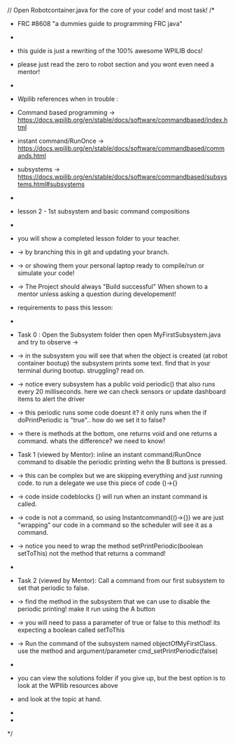 // Open Robotcontainer.java for the core of your code! and most task!
/*
 * FRC #8608 "a dummies guide to programming FRC java"
 * 
 * this guide is just a rewriting of the 100% awesome WPILIB docs! 
 * please just read the zero to robot section and you wont even need a mentor! 
 * 
 * Wpilib references when in trouble :
 *  Command based programming -> https://docs.wpilib.org/en/stable/docs/software/commandbased/index.html
 *  instant command/RunOnce -> https://docs.wpilib.org/en/stable/docs/software/commandbased/commands.html
 *  subsystems -> https://docs.wpilib.org/en/stable/docs/software/commandbased/subsystems.html#subsystems
 * 
 * lesson 2 - 1st subsystem and basic command compositions
 * 
 * you will show a completed lesson folder to your teacher. 
 * -> by branching this in git and updating your branch. 
 * -> or showing them your personal laptop ready to compile/run or simulate your code!
 * -> The Project should always "Build successful" When shown to a mentor unless asking a question during developement!
 * requirements to pass this lesson:
 *
 * Task 0 : Open the Subsystem folder then open MyFirstSubsystem.java and try to observe -> 
 *  -> in the subsystem you will see that when the object is created (at robot container bootup) the subsystem prints some text. find that in your terminal during bootup. struggling? read on.
 *  -> notice every subsystem has a public void periodic()  that also runs every 20 milliseconds. here we can check sensors or update dashboard items to alert the driver
 *  -> this periodic runs some code doesnt it? it only runs when the if doPrintPeriodic is "true".. how do we set it to false?
 *  -> there is methods at the bottom, one returns void and one returns a command. whats the difference? we need to know! 

 * Task 1 (viewed by Mentor): inline an instant command/RunOnce command to disable the periodic printing wehn the B buttons is pressed.
 *  -> this can be complex but we are skipping everything and just running code. to run a delegate we use this piece of code ()->{}
 *  -> code inside codeblocks {} will run when an instant command is called.
 *  -> code is not a command, so using Instantcommand(()->{}) we are just "wrapping" our code in a command so the scheduler will see it as a command.
 *  -> notice you need to wrap the method setPrintPeriodic(boolean setToThis) not the method that returns a command!
 * 
 * Task 2 (viewed by Mentor): Call a command from our first subsystem to set that periodic to false.
 *  -> find the method in the subsystem that we can use to disable the periodic printing! make it run using the A button
 *  -> you will need to pass a parameter of true or false to this method! its expecting a boolean called setToThis
 *  -> Run the command of the subsystem named objectOfMyFirstClass.  use the method and argument/parameter cmd_setPrintPeriodic(false)
 * 
 *  you can view the solutions folder if you give up, but the best option is to look at the WPIlib resources above 
 *    and look at the topic at hand.
 *   
 * 
*/